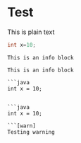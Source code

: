 # Test

This is plain text

```java
int x=10;
```

```[info]
This is an info block
```

```[info]
This is an info block

```java
int x = 10;
```

```

```java
int x = 10;

```[warn]
Testing warning
```

```